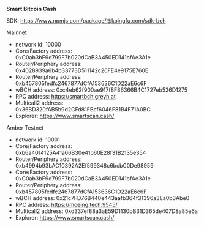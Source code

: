 **Smart Bitcoin Cash**

SDK: https://www.npmjs.com/package/@koingfu.com/sdk-bch

Mainnet

- network id: 10000
- Core/Factory address: 0xC0ab3bF9d799F7b020dCaB3A450ED141bfAe3A1e
- Router/Periphery address: 0x4028939a6b4b33773D511142c26FE4e9175E760E
- Router/Periphery address: 0xb457805fedfc2467877dCfA153636C1D22aE6c6F
- wBCH address: 0xc4eb62f900ae917f8F86366B4C1727eb526D1275
- RPC address: https://smartbch.greyh.at
- Multicall2 address: 0x36BD320fAB5b9d2CFd81FBcf6046F81B4F71A0BC
- Explorer: https://www.smartscan.cash/

Amber Testnet

- network id: 10001
- Core/Factory address: 0xb6a4014125A41a66B30e41b60E28f31B2135e354
- Router/Periphery address: 0xb4994b93bAC10392A2Ef599348c6bcbC0De98959
- Core/Factory address: 0xC0ab3bF9d799F7b020dCaB3A450ED141bfAe3A1e
- Router/Periphery address: 0xb457805fedfc2467877dCfA153636C1D22aE6c6F
- wBCH address: 0x21c7FD76B440e443aafb364f31396a3Ea0b3Abe0
- RPC address: https://moeing.tech:9545/
- Multicall2 address: 0xd337ef88a3aE59D1130bB31D365de407D8a85e6a
- Explorer: https://www.smartscan.cash/


